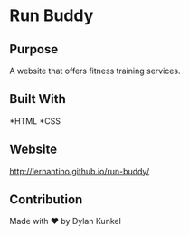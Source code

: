 # Run Buddy

## Purpose
A website that offers fitness training services.

## Built With
*HTML
*CSS

## Website
http://lernantino.github.io/run-buddy/

## Contribution
Made with ❤️ by Dylan Kunkel
